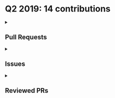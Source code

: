 # Q2 2019: 14 contributions

<details>
  <summary><h2>Pull Requests</h2></summary>
No pull requests contributions in this quarter.
</details>

<details>
  <summary><h2>Issues</h2></summary>
<table style='width:100%; table-layout:fixed;'>
  <thead>
    <tr>
      <th style='width:5%;'>No.</th>
      <th style='width:20%;'>Project Name</th>
      <th style='width:20%;'>PR Title</th>
      <th style='width:35%;'>Description</th>
      <th style='width:20%;'>Date</th>
    </tr>
  </thead>
  <tbody>
    <tr>
      <td>1.</td>
      <td>adiati98/practical-javascript</td>
      <td><a href='https://github.com/adiati98/practical-javascript/issues/1'>Add Function Folder</a></td>
      <td>Add next subject of the course</td>
      <td>2019-04-25</td>
    </tr>
    <tr>
      <td>2.</td>
      <td>adiati98/fcc-landing-page</td>
      <td><a href='https://github.com/adiati98/fcc-landing-page/issues/1'>Website is not responsive </a></td>
      <td>Website is not responsive on screen under 800 px.
Need to add more media queries to make it responsive start from that size.</td>
      <td>2019-04-21</td>
    </tr>
    <tr>
      <td>3.</td>
      <td>adiati98/practical-javascript</td>
      <td><a href='https://github.com/adiati98/practical-javascript/issues/1'>Add Function Folder</a></td>
      <td>Add next subject of the course</td>
      <td>2019-04-25</td>
    </tr>
    <tr>
      <td>4.</td>
      <td>adiati98/fcc-landing-page</td>
      <td><a href='https://github.com/adiati98/fcc-landing-page/issues/1'>Website is not responsive </a></td>
      <td>Website is not responsive on screen under 800 px.
Need to add more media queries to make it responsive start from that size.</td>
      <td>2019-04-21</td>
    </tr>
    <tr>
      <td>5.</td>
      <td>adiati98/practical-javascript</td>
      <td><a href='https://github.com/adiati98/practical-javascript/issues/1'>Add Function Folder</a></td>
      <td>Add next subject of the course</td>
      <td>2019-04-25</td>
    </tr>
    <tr>
      <td>6.</td>
      <td>adiati98/fcc-landing-page</td>
      <td><a href='https://github.com/adiati98/fcc-landing-page/issues/1'>Website is not responsive </a></td>
      <td>Website is not responsive on screen under 800 px.
Need to add more media queries to make it responsive start from that size.</td>
      <td>2019-04-21</td>
    </tr>
    <tr>
      <td>7.</td>
      <td>adiati98/practical-javascript</td>
      <td><a href='https://github.com/adiati98/practical-javascript/issues/1'>Add Function Folder</a></td>
      <td>Add next subject of the course</td>
      <td>2019-04-25</td>
    </tr>
    <tr>
      <td>8.</td>
      <td>adiati98/fcc-landing-page</td>
      <td><a href='https://github.com/adiati98/fcc-landing-page/issues/1'>Website is not responsive </a></td>
      <td>Website is not responsive on screen under 800 px.
Need to add more media queries to make it responsive start from that size.</td>
      <td>2019-04-21</td>
    </tr>
    <tr>
      <td>9.</td>
      <td>adiati98/practical-javascript</td>
      <td><a href='https://github.com/adiati98/practical-javascript/issues/1'>Add Function Folder</a></td>
      <td>Add next subject of the course</td>
      <td>2019-04-25</td>
    </tr>
    <tr>
      <td>10.</td>
      <td>adiati98/fcc-landing-page</td>
      <td><a href='https://github.com/adiati98/fcc-landing-page/issues/1'>Website is not responsive </a></td>
      <td>Website is not responsive on screen under 800 px.
Need to add more media queries to make it responsive start from that size.</td>
      <td>2019-04-21</td>
    </tr>
    <tr>
      <td>11.</td>
      <td>adiati98/practical-javascript</td>
      <td><a href='https://github.com/adiati98/practical-javascript/issues/1'>Add Function Folder</a></td>
      <td>Add next subject of the course</td>
      <td>2019-04-25</td>
    </tr>
    <tr>
      <td>12.</td>
      <td>adiati98/fcc-landing-page</td>
      <td><a href='https://github.com/adiati98/fcc-landing-page/issues/1'>Website is not responsive </a></td>
      <td>Website is not responsive on screen under 800 px.
Need to add more media queries to make it responsive start from that size.</td>
      <td>2019-04-21</td>
    </tr>
    <tr>
      <td>13.</td>
      <td>adiati98/practical-javascript</td>
      <td><a href='https://github.com/adiati98/practical-javascript/issues/1'>Add Function Folder</a></td>
      <td>Add next subject of the course</td>
      <td>2019-04-25</td>
    </tr>
    <tr>
      <td>14.</td>
      <td>adiati98/fcc-landing-page</td>
      <td><a href='https://github.com/adiati98/fcc-landing-page/issues/1'>Website is not responsive </a></td>
      <td>Website is not responsive on screen under 800 px.
Need to add more media queries to make it responsive start from that size.</td>
      <td>2019-04-21</td>
    </tr>
  </tbody>
</table>
</details>

<details>
  <summary><h2>Reviewed PRs</h2></summary>
No reviewed prs contributions in this quarter.
</details>

